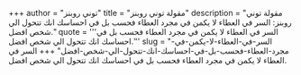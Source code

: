 +++
author = "توني روبنز"
title = "مقولة توني روبنز"
description = "مقولة توني روبنز: السر في العطاء لا يكمن في مجرد العطاء فحسب بل في احساسك انك تتحول الي شخص افضل."
quote = '''السر في العطاء لا يكمن في مجرد العطاء فحسب بل في احساسك انك تتحول الي شخص افضل.''' 
slug = "السر-في-العطاء-لا-يكمن-في-مجرد-العطاء-فحسب-بل-في-احساسك-انك-تتحول-الي-شخص-افضل"
+++
السر في العطاء لا يكمن في مجرد العطاء فحسب بل في احساسك انك تتحول الي شخص افضل.
